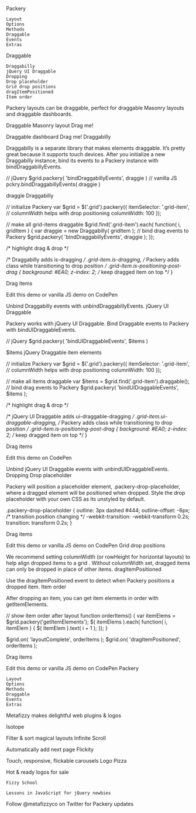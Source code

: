 
Packery

    Layout
    Options
    Methods
    Draggable
    Events
    Extras

Draggable

    Draggabilly
    jQuery UI Draggable
    Dropping
    Drop placeholder
    Grid drop positions
    dragItemPositioned
    Item order

Packery layouts can be draggable, perfect for draggable Masonry layouts and draggable dashboards.

Draggable Masonry layout
Drag me!

Draggable dashboard
Drag me!
Draggabilly

Draggabilly is a separate library that makes elements draggable. It’s pretty great because it supports touch devices. After you initialize a new Draggabilly instance, bind its events to a Packery instance with bindDraggabillyEvents.

// jQuery
$grid.packery( 'bindDraggabillyEvents', draggie )
// vanilla JS
pckry.bindDraggabillyEvents( draggie )

draggie Draggabilly

// initialize Packery
var $grid = $('.grid').packery({
  itemSelector: '.grid-item',
  // columnWidth helps with drop positioning
  columnWidth: 100
});

// make all grid-items draggable
$grid.find('.grid-item').each( function( i, gridItem ) {
  var draggie = new Draggabilly( gridItem );
  // bind drag events to Packery
  $grid.packery( 'bindDraggabillyEvents', draggie );
});

/* highlight drag & drop */

/* Draggabilly adds is-dragging */
.grid-item.is-dragging,
/* Packery adds class while transitioning to drop position */
.grid-item.is-positioning-post-drag {
  background: #EA0;
  z-index: 2; /* keep dragged item on top */
}

Drag items

Edit this demo or vanilla JS demo on CodePen

Unbind Draggabilly events with unbindDraggabillyEvents.
jQuery UI Draggable

Packery works with jQuery UI Draggable. Bind Draggable events to Packery with bindUIDraggableEvents.

// jQuery
$grid.packery( 'bindUIDraggableEvents', $items )

$items jQuery Draggable item elements

// initialize Packery
var $grid = $('.grid').packery({
  itemSelector: '.grid-item',
  // columnWidth helps with drop positioning
  columnWidth: 100
});

// make all items draggable
var $items = $grid.find('.grid-item').draggable();
// bind drag events to Packery
$grid.packery( 'bindUIDraggableEvents', $items );

/* highlight drag & drop */

/* jQuery UI Draggable adds ui-draggable-dragging */
.grid-item.ui-draggable-dragging,
/* Packery adds class while transitioning to drop position */
.grid-item.is-positioning-post-drag {
  background: #EA0;
  z-index: 2; /* keep dragged item on top */
}

Drag items

Edit this demo on CodePen

Unbind jQuery UI Draggable events with unbindUIDraggableEvents.
Dropping
Drop placeholder

Packery will position a placeholder element, .packery-drop-placeholder, where a dragged element will be positioned when dropped. Style the drop placeholder with your own CSS as its unstyled by default.

.packery-drop-placeholder {
  outline: 3px dashed #444;
  outline-offset: -6px;
  /* transition position changing */
  -webkit-transition: -webkit-transform 0.2s;
          transition: transform 0.2s;
}

Drag items

Edit this demo or vanilla JS demo on CodePen
Grid drop positions

We recommend setting columnWidth (or rowHeight for horizontal layouts) to help align dropped items to a grid . Without columnWidth set, dragged items can only be dropped in place of other items.
dragItemPositioned

Use the dragItemPositioned event to detect when Packery positions a dropped item.
Item order

After dropping an item, you can get item elements in order with getItemElements.

// show item order after layout
function orderItems() {
  var itemElems = $grid.packery('getItemElements');
  $( itemElems ).each( function( i, itemElem ) {
    $( itemElem ).text( i + 1 );
  });
}

$grid.on( 'layoutComplete', orderItems );
$grid.on( 'dragItemPositioned', orderItems );

Drag items

Edit this demo or vanilla JS demo on CodePen
Packery

    Layout
    Options
    Methods
    Draggable
    Events
    Extras

Metafizzy makes delightful web plugins & logos

Isotope

Filter & sort magical layouts
Infinite Scroll

Automatically add next page
Flickity

Touch, responsive, flickable carousels
Logo Pizza

Hot & ready logos for sale

    Fizzy School

    Lessons in JavaScript for jQuery newbies

Follow @metafizzyco on Twitter for Packery updates
